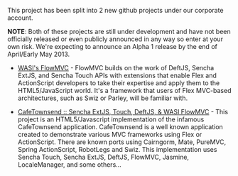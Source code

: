 This project has been split into 2 new github projects under our corporate account.

**NOTE**: Both of these projects are still under development and have not been officially released or even publicly 
announced in any way so enter at your own risk. We're expecting to announce an Alpha 1 release by the end of 
April/Early May 2013.

* [WASI's FlowMVC](https://github.com/WebAppSolutionInc/flow-mvc) - FlowMVC builds on the work of DeftJS, Sencha ExtJS, 
and Sencha Touch APIs with extensions that enable Flex and ActionScript developers to take their expertise and apply 
them to the HTML5/JavaScript world. It's a framework that users of Flex MVC-based architectures, such as Swiz or 
Parley, will be familiar with.

* [CafeTownsend :: Sencha ExtJS, Touch, DeftJS, & WASI FlowMVC](https://github.com/WebAppSolutionInc/sencha-cafe-townsend) - 
This project is an HTML5/Javascript implementation of the infamous CafeTownsend application. CafeTownsend is a well 
known application created to demonstrate various MVC frameworks using Flex or ActionScript. There are known ports 
using Cairngorm, Mate, PureMVC, Spring ActionScript, RobotLegs and Swiz. This implementation uses Sencha Touch, 
Sencha ExtJS, DeftJS, FlowMVC, Jasmine, LocaleManager, and some others...
